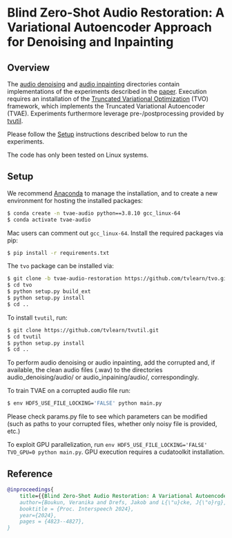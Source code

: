 # Blind Zero-Shot Audio Restoration: A Variational Autoencoder Approach for Denoising and Inpainting

## Overview 
The [audio denoising](./audio_denoising) and [audio inpainting](./audio_inpainting) directories contain implementations of the experiments described in the [paper](https://www.isca-archive.org/interspeech_2024/boukun24_interspeech.html). Execution requires an installation of the [Truncated Variational Optimization](https://github.com/tvlearn/tvo) (TVO) framework, which implements the Truncated Variational Autoencoder (TVAE). Experiments furthermore leverage pre-/postprocessing provided by [tvutil](https://github.com/tvlearn/tvutil).

Please follow the [Setup](#setup) instructions described below to run the experiments. 

The code has only been tested on Linux systems.

## Setup
We recommend [Anaconda](https://www.anaconda.com/) to manage the installation, and to create a new environment for hosting the installed packages:

```bash
$ conda create -n tvae-audio python==3.8.10 gcc_linux-64 
$ conda activate tvae-audio
```
Mac users can comment out ```gcc_linux-64```. 
Install the required packages via pip:

```bash
$ pip install -r requirements.txt
```

The `tvo` package can be installed via:

```bash
$ git clone -b tvae-audio-restoration https://github.com/tvlearn/tvo.git
$ cd tvo
$ python setup.py build_ext
$ python setup.py install
$ cd ..
```

To install `tvutil`, run:

```bash
$ git clone https://github.com/tvlearn/tvutil.git
$ cd tvutil
$ python setup.py install
$ cd ..
```
To perform audio denoising or audio inpainting, add the corrupted and, if available, the clean audio files (.wav) to the directories audio_denoising/audio/ or audio_inpaining/audio/, correspondingly.

To train TVAE on a corrupted audio file run:
```bash
$ env HDF5_USE_FILE_LOCKING='FALSE' python main.py  
```
Please check params.py file to see which parameters can be modified (such as paths to your corrupted files, whether only noisy file is provided, etc.) 

To exploit GPU parallelization, run ```env HDF5_USE_FILE_LOCKING='FALSE' TVO_GPU=0 python main.py```. GPU execution requires a cudatoolkit installation. 

## Reference

```bibtex
@inproceedings{
    title={{Blind Zero-Shot Audio Restoration: A Variational Autoencoder Approach for Denoising and Inpainting. Proc. Interspeech}},
    author={Boukun, Veranika and Drefs, Jakob and L{\"u}cke, J{\"o}rg},
    booktitle = {Proc. Interspeech 2024},
    year={2024},
    pages = {4823--4827},
}
```
